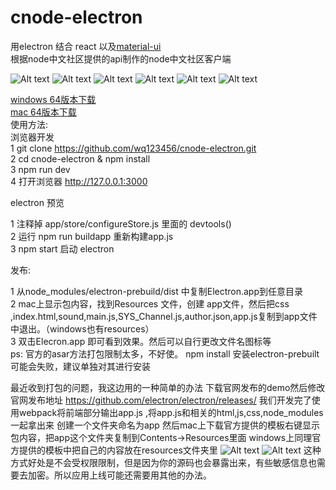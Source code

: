# cnode-electron
用electron 结合 react 以及[material-ui ](http://www.material-ui.com/#/components/grid-list)  </br>
根据node中文社区提供的api制作的node中文社区客户端</br>


![Alt text](https://github.com/wq123456/cnode-electron/blob/master/preview/1.png)
![Alt text](https://github.com/wq123456/cnode-electron/blob/master/preview/2.png)
![Alt text](https://github.com/wq123456/cnode-electron/blob/master/preview/3.png)
![Alt text](https://github.com/wq123456/cnode-electron/blob/master/preview/4.png)
![Alt text](https://github.com/wq123456/cnode-electron/blob/master/preview/5.png)
![Alt text](https://github.com/wq123456/cnode-electron/blob/master/preview/6.png)

[windows 64版本下载 ](http://pan.baidu.com/s/1dFC2kQP)</br>
[mac 64版本下载 ](http://pan.baidu.com/s/1hrMppTM)</br>
使用方法:</br>
浏览器开发</br>
1 git clone https://github.com/wq123456/cnode-electron.git </br>
2 cd cnode-electron & npm install </br>
3 npm run dev </br>
4 打开浏览器 http://127.0.0.1:3000</br>

electron 预览</br>

1 注释掉 app/store/configureStore.js 里面的 devtools() </br>
2 运行 npm run buildapp 重新构建app.js </br>
3 npm start 启动 electron </br>

发布: </br>

1 从node_modules/electron-prebuild/dist 中复制Electron.app到任意目录</br>
2 mac上显示包内容，找到Resources 文件，创建 app文件，然后把css ,index.html,sound,main.js,SYS_Channel.js,author.json,app.js复制到app文件中退出。（windows也有resources）</br>
3 双击Elecron.app 即可看到效果。然后可以自行更改文件名图标等 </br>
ps: 官方的asar方法打包限制太多，不好使。 npm install 安装electron-prebuilt可能会失败，建议单独对其进行安装

最近收到打包的问题，我这边用的一种简单的办法
下载官网发布的demo然后修改
官网发布地址 https://github.com/electron/electron/releases/
我们开发完了使用webpack将前端部分输出app.js ,将app.js和相关的html,js,css,node_modules一起拿出来 创建一个文件夹命名为app
然后mac上下载官方提供的模板右键显示包内容，把app这个文件夹复制到Contents->Resources里面
windows上同理官方提供的模板中把自己的内容放在resources文件夹里
![Alt text](https://github.com/wq123456/cnode-electron/blob/master/preview/packshow1.jpg)
![Alt text](https://github.com/wq123456/cnode-electron/blob/master/preview/packshow2.jpg)
这种方式好处是不会受权限限制，但是因为你的源码也会暴露出来，有些敏感信息也需要去加密。所以应用上线可能还需要用其他的办法。




